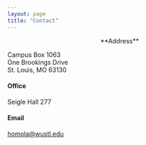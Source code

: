 ```yaml
---
layout: page
title: "Contact"
---
```


<p align="center"> **Address** </p>Campus Box 1063<br>One Brookings Drive<br>St. Louis, MO 63130

#### Office
Seigle Hall 277

#### Email
[homola@wustl.edu](mailto:homola@wustl.edu "Email")
